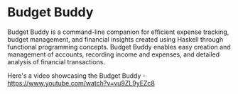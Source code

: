 # Budget Buddy

Budget Buddy is a command-line companion for efficient expense tracking, budget management, and financial insights created using Haskell through functional programming concepts. Budget Buddy enables easy creation and management of accounts, recording income and expenses, and detailed analysis of financial transactions.

Here's a video showcasing the Budget Buddy - https://www.youtube.com/watch?v=vu9ZL9yEZc8
